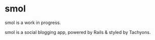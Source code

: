 # smol

smol is a work in progress.

smol is a social blogging app, powered by Rails & styled by Tachyons.
